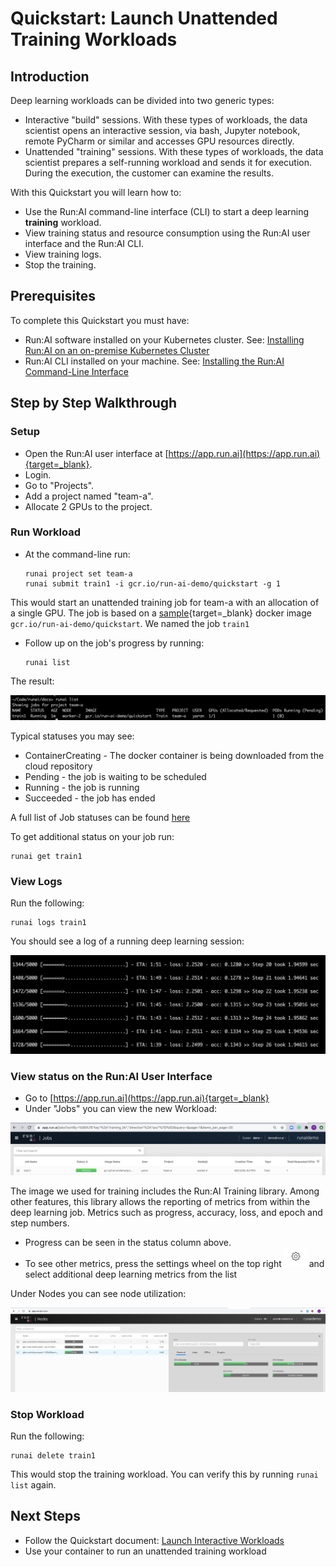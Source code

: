 # Quickstart: Launch Unattended Training Workloads

## Introduction

Deep learning workloads can be divided into two generic types:

*   Interactive "build" sessions. With these types of workloads, the data scientist opens an interactive session, via bash, Jupyter notebook, remote PyCharm or similar and accesses GPU resources directly.
*   Unattended "training" sessions. With these types of workloads, the data scientist prepares a self-running workload and sends it for execution. During the execution, the customer can examine the results.

With this Quickstart you will learn how to:

*   Use the Run:AI command-line interface (CLI) to start a deep learning __training__ workload.
*   View training status and resource consumption using the Run:AI user interface and the Run:AI CLI.
*   View training logs.
*   Stop the training.

## Prerequisites 

To complete this Quickstart you must have:

*   Run:AI software installed on your Kubernetes cluster. See: [Installing Run:AI on an on-premise Kubernetes Cluster](../../Administrator/Cluster-Setup/cluster-install.md)
*   Run:AI CLI installed on your machine. See: [Installing the Run:AI Command-Line Interface](../../Administrator/Researcher-Setup/cli-install.md)

## Step by Step Walkthrough

### Setup

*   Open the Run:AI user interface at [https://app.run.ai](https://app.run.ai){target=_blank}.
*   Login.
*   Go to "Projects".
*   Add a project named "team-a".
*   Allocate 2 GPUs to the project.

### Run Workload

*   At the command-line run:

        runai project set team-a
        runai submit train1 -i gcr.io/run-ai-demo/quickstart -g 1

This would start an unattended training job for team-a with an allocation of a single GPU. The job is based on a [sample](https://github.com/run-ai/docs/tree/master/quickstart/main){target=_blank} docker image ``gcr.io/run-ai-demo/quickstart``. We named the job ``train1``

*   Follow up on the job's progress by running:

        runai list

The result:

![mceclip00.png](img/mceclip00.png)

Typical statuses you may see:

*   ContainerCreating - The docker container is being downloaded from the cloud repository
*   Pending - the job is waiting to be scheduled
*   Running - the job is running
*   Succeeded - the job has ended

A full list of Job statuses can be found [here](../Scheduling/Job-Statuses.md) 

To get additional status on your job run:

    runai get train1

### View Logs

Run the following:

    runai logs train1

You should see a log of a running deep learning session:

![mceclip1.png](img/mceclip1.png)

### View status on the Run:AI User Interface

*   Go to [https://app.run.ai](https://app.run.ai){target=_blank}
* Under "Jobs" you can view the new Workload:

![mceclip2.png](img/mceclip2.png)

The image we used for training includes the Run:AI Training library. Among other features, this library allows the reporting of metrics from within the deep learning job. Metrics such as progress, accuracy, loss, and epoch and step numbers.  

*   Progress can be seen in the status column above. 
*   To see other metrics, press the settings wheel on the top right ![mceclip4.png](img/mceclip4.png) and select additional deep learning metrics from the list


Under Nodes you can see node utilization:

![mceclip5.png](img/mceclip5.png)

### Stop Workload

Run the following:

    runai delete train1

This would stop the training workload. You can verify this by running ``runai list`` again.

## Next Steps

*   Follow the Quickstart document: [Launch Interactive Workloads](walkthrough-build.md)
*   Use your container to run an unattended training workload